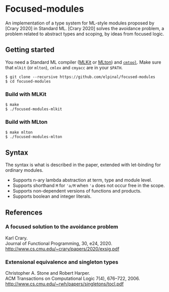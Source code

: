 # Focused-modules

An implementation of a type system for ML-style modules proposed by [Crary 2020] in Standard ML.
[Crary 2020] solves the avoidance problem, a problem related to abstract types and scoping, by ideas from focused logic.

## Getting started

You need a Standard ML compiler ([MLKit](http://elsman.com/mlkit/) or [MLton](http://mlton.org)) and [`cmtool`](http://www.cs.cmu.edu/~crary/cmtool/).
Make sure that `mlkit` (or `mlton`), `cmlex` and `cmyacc` are in your `$PATH`.

```
$ git clone --recursive https://github.com/elpinal/focused-modules
$ cd focused-modules
```

### Build with MLKit

```
$ make
$ ./focused-modules-mlkit
```

### Build with MLton

```
$ make mlton
$ ./focused-modules-mlton
```

## Syntax

The syntax is what is described in the paper, extended with let-binding for ordinary modules.

- Supports n-ary lambda abstraction at term, type and module level.
- Supports shorthand `M` for `'a/M` when `'a` does not occur free in the scope.
- Supports non-dependent versions of functions and products.
- Supports boolean and integer literals.

## References
### A focused solution to the avoidance problem

Karl Crary.  
Journal of Functional Programming, 30, e24, 2020.  
http://www.cs.cmu.edu/~crary/papers/2020/exsig.pdf

### Extensional equivalence and singleton types

Christopher A. Stone and Robert Harper.  
ACM Transactions on Computational Logic 7(4), 676–722, 2006.  
http://www.cs.cmu.edu/~rwh/papers/singletons/tocl.pdf
